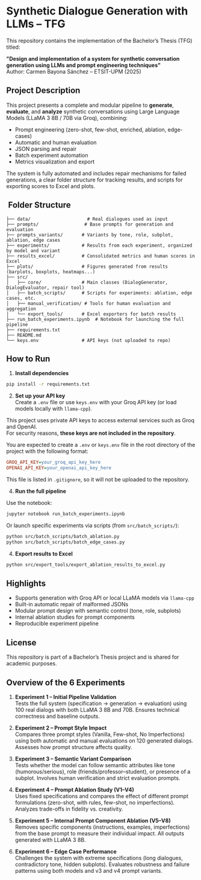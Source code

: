 # Synthetic Dialogue Generation with LLMs – TFG

This repository contains the implementation of the Bachelor’s Thesis (TFG) titled:

**"Design and implementation of a system for synthetic conversation generation using LLMs and prompt engineering techniques"**  
Author: Carmen Bayona Sánchez – ETSIT-UPM (2025)

## Project Description

This project presents a complete and modular pipeline to **generate**, **evaluate**, and **analyze** synthetic conversations using Large Language Models (LLaMA 3 8B / 70B via Groq), combining:

- Prompt engineering (zero-shot, few-shot, enriched, ablation, edge-cases)
- Automatic and human evaluation
- JSON parsing and repair
- Batch experiment automation
- Metrics visualization and export

The system is fully automated and includes repair mechanisms for failed generations, a clear folder structure for tracking results, and scripts for exporting scores to Excel and plots.

## ️ Folder Structure

```
├── data/                     # Real dialogues used as input
├── prompts/                 # Base prompts for generation and evaluation
├── prompts_variants/       # Variants by tone, role, subplot, ablation, edge cases
├── experiments/            # Results from each experiment, organized by model and variant
├── results_excel/          # Consolidated metrics and human scores in Excel
├── plots/                  # Figures generated from results (barplots, boxplots, heatmaps...)
├── src/
│   ├── core/               # Main classes (DialogGenerator, DialogEvaluator, repair tool)
│   ├── batch_scripts/      # Scripts for experiments: ablation, edge cases, etc.
│   ├── manual_verification/ # Tools for human evaluation and aggregation
│   └── export_tools/       # Excel exporters for batch results
├── run_batch_experiments.ipynb  # Notebook for launching the full pipeline
├── requirements.txt
├── README.md
└── keys.env                # API keys (not uploaded to repo)
```

##  How to Run

1. **Install dependencies**

```bash
pip install -r requirements.txt
```

2. **Set up your API key**  
Create a `.env` file or use `keys.env` with your Groq API key (or load models locally with `llama-cpp`).

This project uses private API keys to access external services such as Groq and OpenAI.  
For security reasons, **these keys are not included in the repository**.

You are expected to create a `.env` or `keys.env` file in the root directory of the project with the following format:

```ini
GROQ_API_KEY=your_groq_api_key_here
OPENAI_API_KEY=your_openai_api_key_here
```

This file is listed in `.gitignore`, so it will not be uploaded to the repository.

4. **Run the full pipeline**

Use the notebook:

```bash
jupyter notebook run_batch_experiments.ipynb
```

Or launch specific experiments via scripts (from `src/batch_scripts/`):

```bash
python src/batch_scripts/batch_ablation.py
python src/batch_scripts/batch_edge_cases.py
```

4. **Export results to Excel**

```bash
python src/export_tools/export_ablation_results_to_excel.py
```

##  Highlights

- Supports generation with Groq API or local LLaMA models via `llama-cpp`
- Built-in automatic repair of malformed JSONs
- Modular prompt design with semantic control (tone, role, subplots)
- Internal ablation studies for prompt components
- Reproducible experiment pipeline

##  License

This repository is part of a Bachelor’s Thesis project and is shared for academic purposes.


##  Overview of the 6 Experiments

1. **Experiment 1 – Initial Pipeline Validation**  
   Tests the full system (specification → generation → evaluation) using 100 real dialogs with both LLaMA 3 8B and 70B. Ensures technical correctness and baseline outputs.

2. **Experiment 2 – Prompt Style Impact**  
   Compares three prompt styles (Vanilla, Few-shot, No Imperfections) using both automatic and manual evaluations on 120 generated dialogs. Assesses how prompt structure affects quality.

3. **Experiment 3 – Semantic Variant Comparison**  
   Tests whether the model can follow semantic attributes like tone (humorous/serious), role (friends/professor–student), or presence of a subplot. Involves human verification and strict evaluation prompts.

4. **Experiment 4 – Prompt Ablation Study (V1–V4)**  
   Uses fixed specifications and compares the effect of different prompt formulations (zero-shot, with rules, few-shot, no imperfections). Analyzes trade-offs in fidelity vs. creativity.

5. **Experiment 5 – Internal Prompt Component Ablation (V5–V8)**  
   Removes specific components (instructions, examples, imperfections) from the base prompt to measure their individual impact. All outputs generated with LLaMA 3 8B.

6. **Experiment 6 – Edge Case Performance**  
   Challenges the system with extreme specifications (long dialogues, contradictory tone, hidden subplots). Evaluates robustness and failure patterns using both models and v3 and v4 prompt variants.

